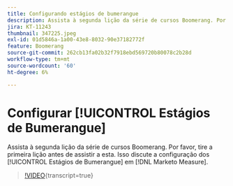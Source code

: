 ```yaml
---
title: Configurando estágios de bumerangue
description: Assista à segunda lição da série de cursos Boomerang. Por favor, tire a primeira lição antes de assistir a esta. Discute a configuração dos Estágios de Bumerangue em  [!DNL Marketo Measure].
jira: KT-11243
thumbnail: 347225.jpeg
exl-id: 01d5846a-1a00-43e8-8032-90e37182772f
feature: Boomerang
source-git-commit: 262cb13fa02b32f7918ebd569720b80078c2b28d
workflow-type: tm+mt
source-wordcount: '60'
ht-degree: 6%

---
```


# Configurar [!UICONTROL Estágios de Bumerangue]

Assista à segunda lição da série de cursos Boomerang. Por favor, tire a primeira lição antes de assistir a esta. Isso discute a configuração dos [!UICONTROL Estágios de Bumerangue] em [!DNL Marketo Measure].

>[!VIDEO](https://video.tv.adobe.com/v/347225/?learn=on){transcript=true}
